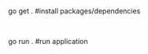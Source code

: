 <title> g o - a p i </title>
<br>
<p>go get . #install packages/dependencies</p>
<br>
<p>go run . #run application</p>
 
